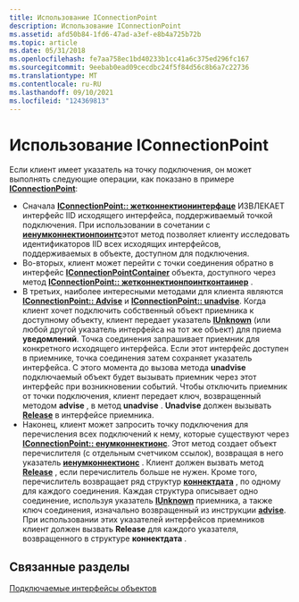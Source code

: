 ```yaml
---
title: Использование IConnectionPoint
description: Использование IConnectionPoint
ms.assetid: afd50b84-1fd6-47ad-a3ef-e8b4a725b72b
ms.topic: article
ms.date: 05/31/2018
ms.openlocfilehash: fe7aa758ec1bd40233b1cc41a6c375ed296fc167
ms.sourcegitcommit: 9eebab0ead09cecdbc24f5f84d56c8b6a7c22736
ms.translationtype: MT
ms.contentlocale: ru-RU
ms.lasthandoff: 09/10/2021
ms.locfileid: "124369813"
---
```

# <a name="using-iconnectionpoint"></a>Использование IConnectionPoint

Если клиент имеет указатель на точку подключения, он может выполнять следующие операции, как показано в примере [**IConnectionPoint**](/windows/desktop/api/OCIdl/nn-ocidl-iconnectionpoint):

-   Сначала [**IConnectionPoint:: жетконнектионинтерфаце**](/windows/desktop/api/OCIdl/nf-ocidl-iconnectionpoint-getconnectioninterface) ИЗВЛЕКАЕТ интерфейс IID исходящего интерфейса, поддерживаемый точкой подключения. При использовании в сочетании с [**иенумконнектионпоинтс**](/windows/desktop/api/ocidl/nn-ocidl-ienumconnectionpoints)этот метод позволяет клиенту исследовать идентификаторов IID всех исходящих интерфейсов, поддерживаемых в объекте, доступном для подключения.
-   Во-вторых, клиент может перейти с точки соединения обратно в интерфейс [**IConnectionPointContainer**](/windows/desktop/api/OCIdl/nn-ocidl-iconnectionpointcontainer) объекта, доступного через метод [**IConnectionPoint:: жетконнектионпоинтконтаинер**](/windows/desktop/api/OCIdl/nf-ocidl-iconnectionpoint-getconnectionpointcontainer) .
-   В третьих, наиболее интересными методами для клиента являются [**IConnectionPoint:: Advise**](/windows/desktop/api/OCIdl/nf-ocidl-iconnectionpoint-advise) и [**IConnectionPoint:: unadvise**](/windows/desktop/api/OCIdl/nf-ocidl-iconnectionpoint-unadvise). Когда клиент хочет подключить собственный объект приемника к доступному объекту, клиент передает указатель [**IUnknown**](/windows/desktop/api/Unknwn/nn-unknwn-iunknown) (или любой другой указатель интерфейса на тот же объект) для приема **уведомлений**. Точка соединения запрашивает приемник для конкретного исходящего интерфейса. Если этот интерфейс доступен в приемнике, точка соединения затем сохраняет указатель интерфейса. С этого момента до вызова метода **unadvise** подключаемый объект будет вызывать приемник через этот интерфейс при возникновении событий. Чтобы отключить приемник от точки подключения, клиент передает ключ, возвращенный методом **advise** , в метод **unadvise** . **Unadvise** должен вызывать [**Release**](/windows/win32/api/unknwn/nf-unknwn-iunknown-release) в интерфейсе приемника.
-   Наконец, клиент может запросить точку подключения для перечисления всех подключений к нему, которые существуют через [**IConnectionPoint:: енумконнектионс**](/windows/desktop/api/OCIdl/nf-ocidl-iconnectionpoint-enumconnections). Этот метод создает объект перечислителя (с отдельным счетчиком ссылок), возвращая в него указатель [**иенумконнектионс**](/windows/desktop/api/ocidl/nn-ocidl-ienumconnections) . Клиент должен вызвать метод [**Release**](/windows/win32/api/unknwn/nf-unknwn-iunknown-release) , если перечислитель больше не нужен. Кроме того, перечислитель возвращает ряд структур [**коннектдата**](/windows/win32/api/ocidl/ns-ocidl-connectdata) , по одному для каждого соединения. Каждая структура описывает одно соединение, используя указатель [**IUnknown**](/windows/desktop/api/Unknwn/nn-unknwn-iunknown) приемника, а также ключ соединения, изначально возвращенный из инструкции [**advise**](/windows/desktop/api/OCIdl/nf-ocidl-iconnectionpoint-advise). При использовании этих указателей интерфейсов приемников клиент должен вызвать **Release** для каждого указателя, возвращенного в структуре **коннектдата** .

## <a name="related-topics"></a>Связанные разделы

<dl> <dt>

[Подключаемые интерфейсы объектов](connectable-object-interfaces.md)
</dt> </dl>

 

 